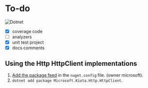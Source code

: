 # To-do

![Dotnet](https://github.com/microsoft/kiota/actions/workflows/http-dotnet-httpclient.yml/badge.svg)

- [x] coverage code
- [ ] analyzers
- [x] unit test project
- [x] docs comments

## Using the Http HttpClient implementations

1. [Add the package feed](https://docs.github.com/en/packages/guides/configuring-dotnet-cli-for-use-with-github-packages#authenticating-to-github-packages) in the `nuget.config` file. (owner microsoft).
1. `dotnet add package Microsoft.Kiota.Http.HttpClient`.
